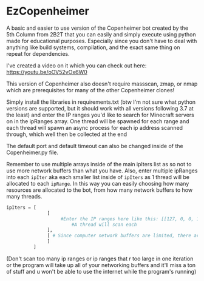 # EzCopenheimer
A basic and easier to use version of the Copenheimer bot created by the 5th Column from 2B2T that you can easily and simply execute using python made for educational purposes. Especially since you don't have to deal with anything like build systems, compilation, and the exact same thing on repeat for dependencies.

I've created a video on it which you can check out here: https://youtu.be/oOV52vOx6W0

This version of Copenheimer also doesn't require massscan, zmap, or nmap which are prerequisites for many of the other Copenheimer clones!

Simply install the libraries in requirements.txt (btw I'm not sure what python versions are supported, but it should work with all versions following 3.7 at the least) and enter the IP ranges you'd like to search for Minecraft servers on in the ipRanges array.
One thread will be spawned for each range and each thread will spawn an async process for each ip address scanned through, which well then be collected at the end

The default port and default timeout can also be changed inside of the Copenheimer.py file.

Remember to use multiple arrays inside of the main ipIters list as so not to use more network buffers than what you have.
Also, enter multiple ipRanges into each `ipIter` aka each smaller list inside of `ipIters` as 1 thread will be allocated to each `ipRange`.
In this way you can easily choosing how many resources are allocated to the bot, from how many network buffers to how many threads.
```py
ipIters = [
               [
                    #Enter the IP ranges here like this: [[127, 0, 0, 1], [127, 0, 0, 1]],
		                #A thread will scan each
               ],
               [ # Since computer network buffers are limited, there are different ipIters which are looped over synchronously in order, thus this is the same as the previous one, it just runs afterwards
               ]
          ]
```

(Don't scan too many ip ranges or ip ranges that r too large in one iteration or the program will take up all of your networking buffers and it'll miss a ton of stuff and u won't be able to use the internet while the program's running)
